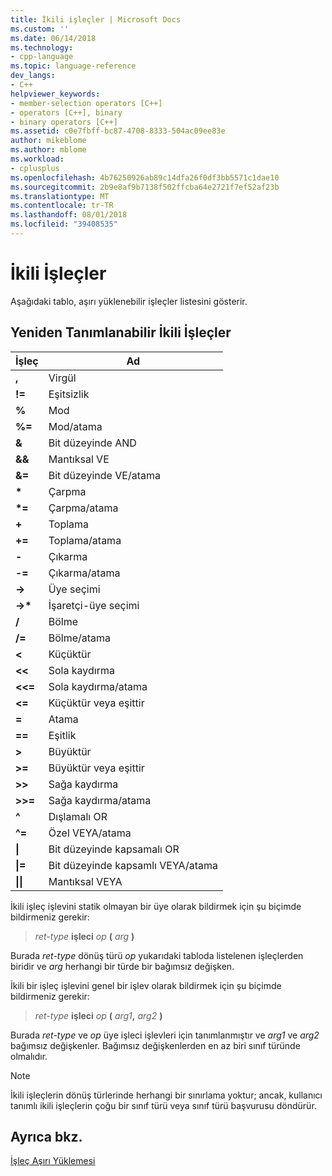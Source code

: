 ```yaml
---
title: İkili işleçler | Microsoft Docs
ms.custom: ''
ms.date: 06/14/2018
ms.technology:
- cpp-language
ms.topic: language-reference
dev_langs:
- C++
helpviewer_keywords:
- member-selection operators [C++]
- operators [C++], binary
- binary operators [C++]
ms.assetid: c0e7fbff-bc87-4708-8333-504ac09ee83e
author: mikeblome
ms.author: mblome
ms.workload:
- cplusplus
ms.openlocfilehash: 4b76250926ab89c14dfa26f0df3bb5571c1dae10
ms.sourcegitcommit: 2b9e8af9b7138f502ffcba64e2721f7ef52af23b
ms.translationtype: MT
ms.contentlocale: tr-TR
ms.lasthandoff: 08/01/2018
ms.locfileid: "39408535"
---
```

# <a name="binary-operators"></a>İkili İşleçler

Aşağıdaki tablo, aşırı yüklenebilir işleçler listesini gösterir.

## <a name="redefinable-binary-operators"></a>Yeniden Tanımlanabilir İkili İşleçler

|İşleç|Ad|
|--------------|----------|
|**,**|Virgül|
|**\!=**|Eşitsizlik|
|**%**|Mod|
|**%=**|Mod/atama|
|**&**|Bit düzeyinde AND|
|**&&**|Mantıksal VE|
|**&=**|Bit düzeyinde VE/atama|
|**&#42;**|Çarpma|
|**&#42;=**|Çarpma/atama|
|**+**|Toplama|
|**+=**|Toplama/atama|
|**-**|Çıkarma|
|**-=**|Çıkarma/atama|
|**->**|Üye seçimi|
|**->&#42;**|İşaretçi-üye seçimi|
|**/**|Bölme|
|**/=**|Bölme/atama|
|**<**|Küçüktür|
|**<<**|Sola kaydırma|
|**<<=**|Sola kaydırma/atama|
|**<=**|Küçüktür veya eşittir|
|**=**|Atama|
|**==**|Eşitlik|
|**>**|Büyüktür|
|**>=**|Büyüktür veya eşittir|
|**>>**|Sağa kaydırma|
|**>>=**|Sağa kaydırma/atama|
|**^**|Dışlamalı OR|
|**^=**|Özel VEYA/atama|
|**&#124;**|Bit düzeyinde kapsamalı OR|
|**&#124;=**|Bit düzeyinde kapsamlı VEYA/atama|
|**&#124;&#124;**|Mantıksal VEYA|

İkili işleç işlevini statik olmayan bir üye olarak bildirmek için şu biçimde bildirmeniz gerekir:

> *ret-type* **işleci** *op* **(** *arg* **)**

Burada *ret-type* dönüş türü *op* yukarıdaki tabloda listelenen işleçlerden biridir ve *arg* herhangi bir türde bir bağımsız değişken.

İkili bir işleç işlevini genel bir işlev olarak bildirmek için şu biçimde bildirmeniz gerekir:

> *ret-type* **işleci** *op* **(** _arg1_**,** _arg2_ **)**

Burada *ret-type* ve *op* üye işleci işlevleri için tanımlanmıştır ve *arg1* ve *arg2* bağımsız değişkenler. Bağımsız değişkenlerden en az biri sınıf türünde olmalıdır.

> [!NOTE]
> İkili işleçlerin dönüş türlerinde herhangi bir sınırlama yoktur; ancak, kullanıcı tanımlı ikili işleçlerin çoğu bir sınıf türü veya sınıf türü başvurusu döndürür.

## <a name="see-also"></a>Ayrıca bkz.
 [İşleç Aşırı Yüklemesi](../cpp/operator-overloading.md)